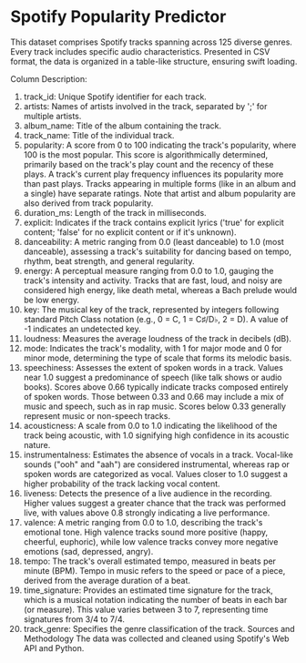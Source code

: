 # Spotify Popularity Predictor
This dataset comprises Spotify tracks spanning across 125 diverse genres. Every track includes
specific audio characteristics. Presented in CSV format, the data is organized in a table-like
structure, ensuring swift loading.

Column Description:
1. track_id: Unique Spotify identifier for each track.
2. artists: Names of artists involved in the track, separated by ';' for multiple artists.
3. album_name: Title of the album containing the track.
4. track_name: Title of the individual track.
5. popularity: A score from 0 to 100 indicating the track's popularity, where 100 is the most
popular. This score is algorithmically determined, primarily based on the track's play
count and the recency of these plays. A track's current play frequency influences its
popularity more than past plays. Tracks appearing in multiple forms (like in an album and
a single) have separate ratings. Note that artist and album popularity are also derived
from track popularity.
6. duration_ms: Length of the track in milliseconds.
7. explicit: Indicates if the track contains explicit lyrics ('true' for explicit content; 'false' for
no explicit content or if it's unknown).
8. danceability: A metric ranging from 0.0 (least danceable) to 1.0 (most danceable),
assessing a track's suitability for dancing based on tempo, rhythm, beat strength, and
general regularity.
9. energy: A perceptual measure ranging from 0.0 to 1.0, gauging the track's intensity and
activity. Tracks that are fast, loud, and noisy are considered high energy, like death
metal, whereas a Bach prelude would be low energy.
10. key: The musical key of the track, represented by integers following standard Pitch Class
notation (e.g., 0 = C, 1 = C♯/D♭, 2 = D). A value of -1 indicates an undetected key.
11. loudness: Measures the average loudness of the track in decibels (dB).
12. mode: Indicates the track's modality, with 1 for major mode and 0 for minor mode,
determining the type of scale that forms its melodic basis.
13. speechiness: Assesses the extent of spoken words in a track. Values near 1.0 suggest a
predominance of speech (like talk shows or audio books). Scores above 0.66 typically
indicate tracks composed entirely of spoken words. Those between 0.33 and 0.66 may
include a mix of music and speech, such as in rap music. Scores below 0.33 generally
represent music or non-speech tracks.
14. acousticness: A scale from 0.0 to 1.0 indicating the likelihood of the track being acoustic,
with 1.0 signifying high confidence in its acoustic nature.
15. instrumentalness: Estimates the absence of vocals in a track. Vocal-like sounds ("ooh"
and "aah") are considered instrumental, whereas rap or spoken words are categorized
as vocal. Values closer to 1.0 suggest a higher probability of the track lacking vocal
content.
16. liveness: Detects the presence of a live audience in the recording. Higher values suggest
a greater chance that the track was performed live, with values above 0.8 strongly
indicating a live performance.
17. valence: A metric ranging from 0.0 to 1.0, describing the track's emotional tone. High
valence tracks sound more positive (happy, cheerful, euphoric), while low valence tracks
convey more negative emotions (sad, depressed, angry).
18. tempo: The track's overall estimated tempo, measured in beats per minute (BPM).
Tempo in music refers to the speed or pace of a piece, derived from the average
duration of a beat.
19. time_signature: Provides an estimated time signature for the track, which is a musical
notation indicating the number of beats in each bar (or measure). This value varies
between 3 to 7, representing time signatures from 3/4 to 7/4.
20. track_genre: Specifies the genre classification of the track.
Sources and Methodology
The data was collected and cleaned using Spotify's Web API and Python.
